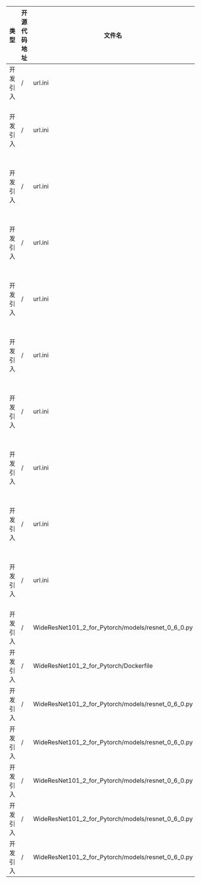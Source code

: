 | 类型     | 开源代码地址 | 文件名                                                            | 公网IP地址/公网URL地址/域名/邮箱地址                                                                                                                       | 用途说明   |
|--------|---|----------------------------------------------------------------|----------------------------------------------------------------------------------------------------------------------------------------------|--------|
| 开发引入 | / | url.ini                                                        | https://bbs-img.huaweicloud.com/blogs/img/thumb/1591951315139_8989_1363.png | 测试图片   |
| 开发引入 | / | url.ini                                                        | https://download.pytorch.org/models/resnet18-5c106cde.pth | 下载权重文件 |
| 开发引入 | / | url.ini                                                        | https://download.pytorch.org/models/resnet34-333f7ec4.pth | 下载权重文件   |
| 开发引入 | / | url.ini                                                        | https://download.pytorch.org/models/resnet50-19c8e357.pth | 下载权重文件   |
| 开发引入 | / | url.ini                                                        | https://download.pytorch.org/models/resnet101-5d3b4d8f.pth | 下载权重文件   |
| 开发引入 | / | url.ini                                                        | https://download.pytorch.org/models/resnet152-b121ed2d.pth | 下载权重文件   |
| 开发引入 | / | url.ini                                                        | https://download.pytorch.org/models/resnext50_32x4d-7cdf4587.pth | 下载权重文件   |
| 开发引入 | / | url.ini                                                        | https://download.pytorch.org/models/resnext101_32x8d-8ba56ff5.pth | 下载权重文件   |
| 开发引入 | / | url.ini                                                        | https://download.pytorch.org/models/wide_resnet50_2-95faca4d.pth | 下载权重文件   |
| 开发引入 | / | url.ini                                                        | https://download.pytorch.org/models/wide_resnet101_2-32ee1156.pth | 下载权重文件   |
| 开发引入 | / | WideResNet101_2_for_Pytorch/models/resnet_0_6_0.py | https://arxiv.org/abs/1512.03385 | 论文地址 |
| 开发引入 | / | WideResNet101_2_for_Pytorch/Dockerfile | https://github.com/NVIDIA/apex | 源码实现 |
| 开发引入 | / | WideResNet101_2_for_Pytorch/models/resnet_0_6_0.py | https://ngc.nvidia.com/catalog/model-scripts/nvidia:resnet_50_v1_5_for_pytorch | 相关说明 |
| 开发引入 | / | WideResNet101_2_for_Pytorch/models/resnet_0_6_0.py | https://arxiv.org/abs/1706.02677 | 论文地址 |
| 开发引入 | / | WideResNet101_2_for_Pytorch/models/resnet_0_6_0.py | https://arxiv.org/pdf/1605.07146.pdf | 论文地址 |
| 开发引入 | / | WideResNet101_2_for_Pytorch/models/resnet_0_6_0.py | https://arxiv.org/pdf/1512.03385.pdf | 论文地址 |
| 开发引入 | / | WideResNet101_2_for_Pytorch/models/resnet_0_6_0.py | https://arxiv.org/pdf/1611.05431.pdf | 论文地址 |
